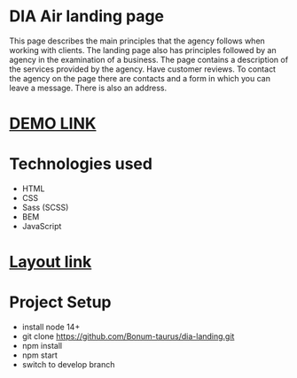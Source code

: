 # DIA Air landing page

This page describes the main principles that the agency follows when working with clients. The landing page also has principles followed by an agency in the examination of a business. The page contains a description of the services provided by the agency. Have customer reviews. To contact the agency on the page there are contacts and a form in which you can leave a message. There is also an address.

# [DEMO LINK](https://bonum-taurus.github.io/dia-landing/)

# Technologies used
- HTML
- CSS
- Sass (SCSS)
- BEM
- JavaScript

# [Layout link](https://www.figma.com/file/7qwsWggv9BAxMi2VPhBuPr/Air-(formerly-Dia))

# Project Setup
- install node 14+
- git clone https://github.com/Bonum-taurus/dia-landing.git
- npm install
- npm start 
- switch to develop branch
